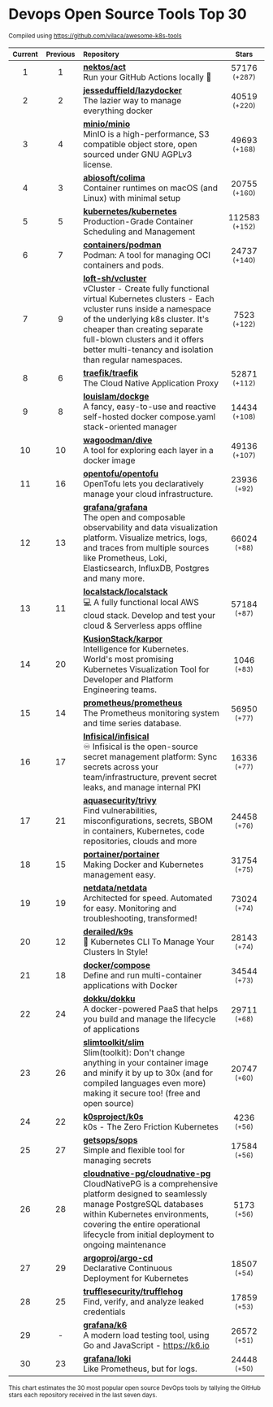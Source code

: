 # Devops Open Source Tools Top 30
<sup>Compiled using https://github.com/vilaca/awesome-k8s-tools</sup>
<div align="center">

|<sub>Current</sub>|<sub>Previous</sub>|<sub>Repository</sub>|<sub>Stars</sub>|
|:---:|:---:|:---|:---:|
|1|1|[**nektos/act**](https://github.com/nektos/act)<br/>Run your GitHub Actions locally 🚀|57176 <sup>(+287)</sup>|
|2|2|[**jesseduffield/lazydocker**](https://github.com/jesseduffield/lazydocker)<br/>The lazier way to manage everything docker|40519 <sup>(+220)</sup>|
|3|4|[**minio/minio**](https://github.com/minio/minio)<br/>MinIO is a high-performance, S3 compatible object store, open sourced under GNU AGPLv3 license.|49693 <sup>(+168)</sup>|
|4|3|[**abiosoft/colima**](https://github.com/abiosoft/colima)<br/>Container runtimes on macOS (and Linux) with minimal setup|20755 <sup>(+160)</sup>|
|5|5|[**kubernetes/kubernetes**](https://github.com/kubernetes/kubernetes)<br/>Production-Grade Container Scheduling and Management|112583 <sup>(+152)</sup>|
|6|7|[**containers/podman**](https://github.com/containers/podman)<br/>Podman: A tool for managing OCI containers and pods.|24737 <sup>(+140)</sup>|
|7|9|[**loft-sh/vcluster**](https://github.com/loft-sh/vcluster)<br/>vCluster - Create fully functional virtual Kubernetes clusters - Each vcluster runs inside a namespace of the underlying k8s cluster. It's cheaper than creating separate full-blown clusters and it offers better multi-tenancy and isolation than regular namespaces.|7523 <sup>(+122)</sup>|
|8|6|[**traefik/traefik**](https://github.com/traefik/traefik)<br/>The Cloud Native Application Proxy|52871 <sup>(+112)</sup>|
|9|8|[**louislam/dockge**](https://github.com/louislam/dockge)<br/>A fancy, easy-to-use and reactive self-hosted docker compose.yaml stack-oriented manager|14434 <sup>(+108)</sup>|
|10|10|[**wagoodman/dive**](https://github.com/wagoodman/dive)<br/>A tool for exploring each layer in a docker image|49136 <sup>(+107)</sup>|
|11|16|[**opentofu/opentofu**](https://github.com/opentofu/opentofu)<br/>OpenTofu lets you declaratively manage your cloud infrastructure.|23936 <sup>(+92)</sup>|
|12|13|[**grafana/grafana**](https://github.com/grafana/grafana)<br/>The open and composable observability and data visualization platform. Visualize metrics, logs, and traces from multiple sources like Prometheus, Loki, Elasticsearch, InfluxDB, Postgres and many more. |66024 <sup>(+88)</sup>|
|13|11|[**localstack/localstack**](https://github.com/localstack/localstack)<br/>💻 A fully functional local AWS cloud stack. Develop and test your cloud & Serverless apps offline|57184 <sup>(+87)</sup>|
|14|20|[**KusionStack/karpor**](https://github.com/KusionStack/karpor)<br/>Intelligence for Kubernetes. World's most promising Kubernetes Visualization Tool for Developer and Platform Engineering teams. |1046 <sup>(+83)</sup>|
|15|14|[**prometheus/prometheus**](https://github.com/prometheus/prometheus)<br/>The Prometheus monitoring system and time series database.|56950 <sup>(+77)</sup>|
|16|17|[**Infisical/infisical**](https://github.com/Infisical/infisical)<br/>♾ Infisical is the open-source secret management platform: Sync secrets across your team/infrastructure, prevent secret leaks, and manage internal PKI|16336 <sup>(+77)</sup>|
|17|21|[**aquasecurity/trivy**](https://github.com/aquasecurity/trivy)<br/>Find vulnerabilities, misconfigurations, secrets, SBOM in containers, Kubernetes, code repositories, clouds and more|24458 <sup>(+76)</sup>|
|18|15|[**portainer/portainer**](https://github.com/portainer/portainer)<br/>Making Docker and Kubernetes management easy.|31754 <sup>(+75)</sup>|
|19|19|[**netdata/netdata**](https://github.com/netdata/netdata)<br/>Architected for speed. Automated for easy. Monitoring and troubleshooting, transformed!|73024 <sup>(+74)</sup>|
|20|12|[**derailed/k9s**](https://github.com/derailed/k9s)<br/>🐶 Kubernetes CLI To Manage Your Clusters In Style!|28143 <sup>(+74)</sup>|
|21|18|[**docker/compose**](https://github.com/docker/compose)<br/>Define and run multi-container applications with Docker|34544 <sup>(+73)</sup>|
|22|24|[**dokku/dokku**](https://github.com/dokku/dokku)<br/>A docker-powered PaaS that helps you build and manage the lifecycle of applications|29711 <sup>(+68)</sup>|
|23|26|[**slimtoolkit/slim**](https://github.com/slimtoolkit/slim)<br/>Slim(toolkit): Don't change anything in your container image and minify it by up to 30x (and for compiled languages even more) making it secure too! (free and open source)|20747 <sup>(+60)</sup>|
|24|22|[**k0sproject/k0s**](https://github.com/k0sproject/k0s)<br/>k0s - The Zero Friction Kubernetes|4236 <sup>(+56)</sup>|
|25|27|[**getsops/sops**](https://github.com/getsops/sops)<br/>Simple and flexible tool for managing secrets|17584 <sup>(+56)</sup>|
|26|28|[**cloudnative-pg/cloudnative-pg**](https://github.com/cloudnative-pg/cloudnative-pg)<br/>CloudNativePG is a comprehensive platform designed to seamlessly manage PostgreSQL databases within Kubernetes environments, covering the entire operational lifecycle from initial deployment to ongoing maintenance|5173 <sup>(+56)</sup>|
|27|29|[**argoproj/argo-cd**](https://github.com/argoproj/argo-cd)<br/>Declarative Continuous Deployment for Kubernetes|18507 <sup>(+54)</sup>|
|28|25|[**trufflesecurity/trufflehog**](https://github.com/trufflesecurity/trufflehog)<br/>Find, verify, and analyze leaked credentials|17859 <sup>(+53)</sup>|
|29|-|[**grafana/k6**](https://github.com/grafana/k6)<br/>A modern load testing tool, using Go and JavaScript - https://k6.io|26572 <sup>(+51)</sup>|
|30|23|[**grafana/loki**](https://github.com/grafana/loki)<br/>Like Prometheus, but for logs.|24448 <sup>(+50)</sup>|


</div>

<sub>This chart estimates the 30 most popular open source DevOps tools by tallying the GitHub stars each repository received in the last seven days.</sub>
